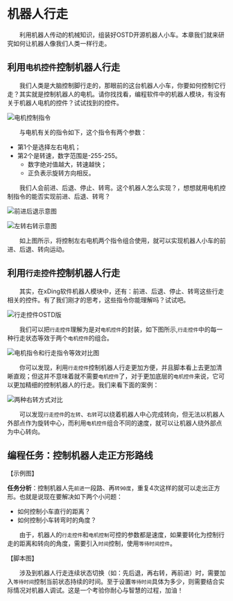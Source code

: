 # 机器人行走

&emsp;&emsp;利用机器人传动的机械知识，组装好OSTD开源机器人小车。本章我们就来研究如何让机器人像我们人类一样行走。

## 利用`电机控件`控制机器人行走
&emsp;&emsp;我们人类是大脑控制脚行走的，那眼前的这台机器人小车，你要如何控制它行走？其实就是控制机器人的电机。请你找找看，编程软件中的机器人模块，有没有关于机器人电机的控件？试试找到的控件。

![电机控制指令](https://gitee.com/wansq0211/markdownImg/raw/master/img/20210312122822.png)

&emsp;&emsp;与电机有关的指令如下，这个指令有两个参数：

- 第1个是选择左右电机；
- 第2个是转速，数字范围是-255-255。
  - 数字绝对值越大，转速越快；
  - 正负表示旋转方向相反。



&emsp;&emsp;我们人会前进、后退、停止、转弯。这个机器人怎么实现？，想想就用电机控制指令的能否实现前进、后退、转弯？

![前进后退示意图](https://gitee.com/wansq0211/markdownImg/raw/master/img/20210312124644.png)

![左转右转示意图](https://gitee.com/wansq0211/markdownImg/raw/master/img/20210312124959.png)

&emsp;&emsp;如上图所示，将控制左右电机两个指令组合使用，就可以实现机器人小车的前进、后退、转向运动。


## 利用`行走控件`控制机器人行走
&emsp;&emsp;其实，在xDing软件机器人模块中，还有：前进、后退、停止、转弯这些行走相关的控件。有了我们刚才的思考，这些指令你能理解吗？试试吧。

![行走控件OSTD版](https://gitee.com/wansq0211/markdownImg/raw/master/img/20210319105022.png)

&emsp;&emsp;我们可以把`行走控件`理解为是对`电机控件`的封装，如下图所示,`行走控件`中的每一种行走状态等效于两个`电机控件`的组合。

![电机指令和行走指令等效对比图](https://gitee.com/wansq0211/markdownImg/raw/master/img/20210319105558.png)

&emsp;&emsp;你可以发现，利用`行走控件`控制机器人行走更加方便，并且脚本看上去更加清晰直观；但这并不意味着就不需要`电机控件`了，对于更加底层的`电机控件`来说，它可以更加精细的控制机器人的行走。我们来看下面的案例：

![两种右转方式对比](https://gitee.com/wansq0211/markdownImg/raw/master/img/20210319110427.png)

&emsp;&emsp;可以发现`行走控件`的`左转`、`右转`可以绕着机器人中心完成转向，但无法以机器人外部点作为旋转中心，而利用`电机控件`组合不同的速度，就可以让机器人绕外部点为中心转向。


## 编程任务：控制机器人走正方形路线

【示例图】

**任务分析**：控制机器人先`前进`一段路、再`转90度`，重复4次这样的就可以走出正方形。也就是说现在要解决如下两个小问题：
- 如何控制小车直行的距离？
- 如何控制小车转弯时的角度？

&emsp;&emsp;由于，机器人的`行走控件`和`电机控制`可控的参数都是速度，如果要转化为控制行走的距离和转向的角度，需要引入`时间`控制，使用`等待时间控件`。

【脚本图】

&emsp;&emsp;涉及到机器人行走连续状态切换（如：先后退，再右转，再前进）时，需要加入`等待时间`控制当前状态持续的时间。至于设置`等待时间`具体为多少，则需要结合实际情况对机器人调试。这是一个考验你耐心与智慧的过程，加油！
